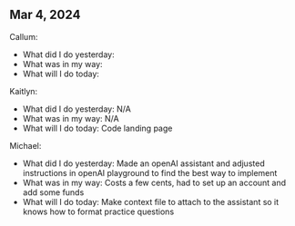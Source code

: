 ## Mar 4, 2024
Callum:
- What did I do yesterday: 
- What was in my way: 
- What will I do today: 

Kaitlyn:
- What did I do yesterday: N/A
- What was in my way: N/A
- What will I do today: Code landing page

Michael:
- What did I do yesterday: Made an openAI assistant and adjusted instructions in openAI playground to find the best way to implement
- What was in my way: Costs a few cents, had to set up an account and add some funds
- What will I do today: Make context file to attach to the assistant so it knows how to format practice questions

